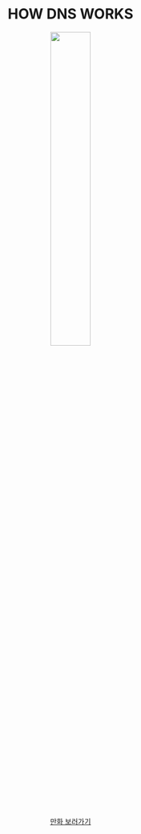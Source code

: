 <div align="center"> <h1>HOW DNS WORKS </h1> </div>

<div align="center">
    <img src="https://github.com/saseungg/how-dns-works-translation/assets/115215178/3b8316fd-71d3-4944-8414-aae9e0e87215" width="40%"/>
</div>

<div align="center">
  <a href="https://howdns.works/">만화 보러가기</a>
</div>